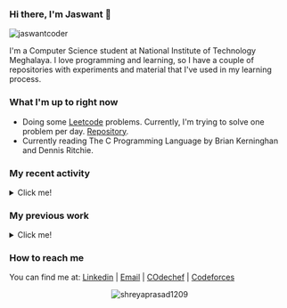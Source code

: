 ### Hi there, I'm Jaswant 👋

<p align="left"> <img src="https://komarev.com/ghpvc/?username=jaswantcoder" alt="jaswantcoder" /> </p>

I'm a Computer Science student at National Institute of Technology Meghalaya. I love programming and learning, so I have a couple of repositories with experiments and material that I've used in my learning process.

### What I'm up to right now

- Doing some [Leetcode](https://leetcode.com/jaswantcoder/) problems. Currently, I'm trying to solve one problem per day. [Repository](https://github.com/jaswantcoder/leetcode).
- Currently reading The C Programming Language by Brian Kerninghan and Dennis Ritchie.

### My recent activity

<details>
  <summary>Click me!</summary>
  
- Working on blockchain projects
  
</details>

### My previous work

<details>
  <summary>Click me!</summary>
  
- Interned at JP Morgan Chase & Co. , Establising data and visualization .
-  Completed a research internship at National Institute of Technology Rourkela, worked on blockchain technology
- Made a simple Ballot Dapp. It can be found in [this repository](https://github.com/jaswantcoder/Ballot-Dapp)

  
</details>

### How to reach me

You can find me at: [Linkedin](https://www.linkedin.com/in/jaswantarya/) | [Email](mailto:jaswantarya442@gmail.com) | [COdechef](https://www.codechef.com/users/jaswantcoder) | [Codeforces](https://codeforces.com/profile/jaswantcoder)

<!--
**jaswantcoder/jaswantcoder** is a ✨ _special_ ✨ repository because its `README.md` (this file) appears on your GitHub profile.

Here are some ideas to get you started:

- 🔭 I’m currently working on ...
- 🌱 I’m currently learning ...
- 👯 I’m looking to collaborate on ...
- 🤔 I’m looking for help with ...
- 💬 Ask me about ...
- 📫 How to reach me: ...
- 😄 Pronouns: ...
- ⚡ Fun fact: ...
-->
</p><p align="center"> <img src="https://github-readme-stats.vercel.app/api?username=jaswantcoder&show_icons=true" alt="shreyaprasad1209" /> </p>

